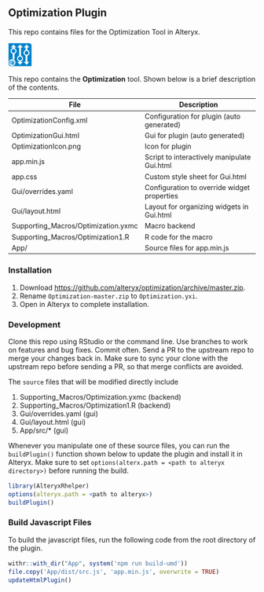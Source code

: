 ## Optimization Plugin

This repo contains files for the Optimization Tool in Alteryx.

<img src="OptimizationIcon.png" width=48 height=48></img> 

This repo contains the **Optimization** tool. Shown below is a brief description of the contents. 

| File                                 | Description                                       |
|--------------------------------------|---------------------------------------------------| 
| OptimizationConfig.xml               | Configuration for plugin (auto generated)         |
| OptimizationGui.html                 | Gui for plugin (auto generated)                   |
| OptimizationIcon.png                 | Icon for plugin                                   |
| app.min.js                           | Script to interactively manipulate Gui.html       |
| app.css                              | Custom style sheet for Gui.html                   |
| Gui/overrides.yaml                   | Configuration to override widget properties       |
| Gui/layout.html                      | Layout for organizing widgets in Gui.html         |
| Supporting_Macros/Optimization.yxmc  | Macro backend                                     |
| Supporting_Macros/Optimization1.R    | R code for the macro                              |
| App/                                 | Source files for app.min.js                       |


### Installation

1. Download https://github.com/alteryx/optimization/archive/master.zip.
2. Rename `Optimization-master.zip` to `Optimization.yxi`.
3. Open in Alteryx to complete installation.

### Development

Clone this repo using RStudio or the command line. Use branches to work on features and bug fixes. Commit often. Send a PR to the upstream repo to merge your changes back in. Make sure to sync your clone with the upstream repo before sending a PR, so that merge conflicts are avoided.

The `source` files that will be modified directly include

1. Supporting_Macros/Optimization.yxmc (backend)
2. Supporting_Macros/Optimization1.R   (backend)
3. Gui/overrides.yaml                  (gui)
4. Gui/layout.html                     (gui)
5. App/src/*                           (gui)

Whenever you manipulate one of these source files, you can run the `buildPlugin()` function shown below to update the plugin and install it in Alteryx. Make sure to set `options(alterx.path = <path to alteryx directory>)`  before running the build.

```r
library(AlteryxRhelper)
options(alteryx.path = <path to alteryx>)
buildPlugin()
```

### Build Javascript Files

To build the javascript files, run the following code from the root directory of the plugin.

```r
withr::with_dir("App", system('npm run build-umd'))
file.copy('App/dist/src.js', 'app.min.js', overwrite = TRUE)
updateHtmlPlugin()
```

